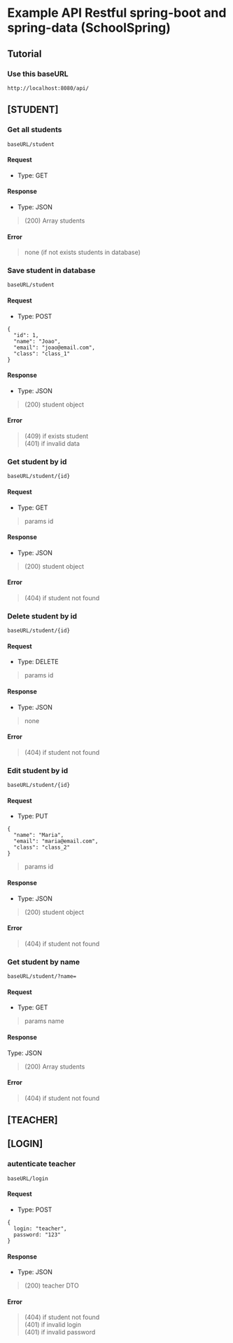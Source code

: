 # Example API Restful spring-boot and spring-data (SchoolSpring)

## Tutorial

### Use this baseURL
```
http://localhost:8080/api/
```

## [STUDENT]

### Get all students 
```baseURL/student```

#### Request 
- Type: GET

#### Response
- Type: JSON
> (200) Array students

#### Error
> none (if not exists students in database) </br>

### Save student in database 
```baseURL/student```

#### Request
- Type: POST
```
{
  "id": 1, 
  "name": "Joao", 
  "email": "joao@email.com", 
  "class": "class_1"
}
```

#### Response
- Type: JSON
> (200) student object

#### Error
> (409) if exists student </br>
> (401) if invalid data

### Get student by id
```baseURL/student/{id}```

#### Request
- Type: GET
> params id

#### Response
- Type: JSON
> (200) student object

#### Error
> (404) if student not found </br>

### Delete student by id
```baseURL/student/{id}```

#### Request
- Type: DELETE
> params id

#### Response
- Type: JSON
> none

#### Error
> (404) if student not found </br>

### Edit student by id
```baseURL/student/{id}```

#### Request
- Type: PUT
```
{
  "name": "Maria", 
  "email": "maria@email.com", 
  "class": "class_2"
}
```
> params id

#### Response
- Type: JSON
> (200) student object

#### Error
> (404) if student not found </br>

### Get student by name
```baseURL/student/?name=```

#### Request
- Type: GET
> params name

#### Response
Type: JSON
> (200) Array students

#### Error
> (404) if student not found </br>



## [TEACHER]


## [LOGIN]

### autenticate teacher
```baseURL/login```

#### Request
- Type: POST
```
{
  login: "teacher",
  password: "123"
}
```

#### Response
- Type: JSON
> (200) teacher DTO

#### Error
> (404) if student not found </br>
> (401) if invalid login </br>
> (401) if invalid password 

